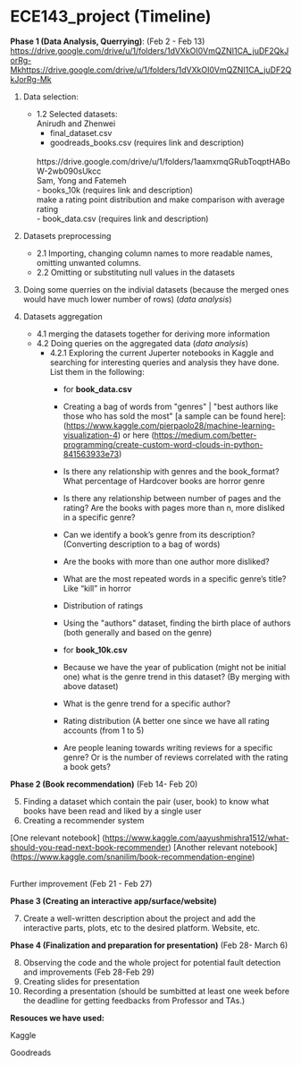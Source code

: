 # ECE143_project (Timeline)

**Phase 1 (Data Analysis, Querrying)**: (Feb 2 - Feb 13) <br>
https://drive.google.com/drive/u/1/folders/1dVXkOI0VmQZNI1CA_juDF2QkJorRg-Mkhttps://drive.google.com/drive/u/1/folders/1dVXkOI0VmQZNI1CA_juDF2QkJorRg-Mk
1. Data selection:
    - 1.2 Selected datasets:<br>
        Anirudh and Zhenwei<br>
        - final_dataset.csv <br>
        - goodreads_books.csv (requires link and description)<br>
        <br>
        https://drive.google.com/drive/u/1/folders/1aamxmqGRubToqptHABoW-2wb090sUkcc
        <br>
        Sam, Yong and Fatemeh <br>
        - books_10k  (requires link and description)<br>
        make a rating point distribution and make comparison with average rating<br>
        - book_data.csv  (requires link and description)
        <br>
       
2. Datasets preprocessing
    - 2.1 Importing, changing column names to more readable names, omitting unwanted columns.
    - 2.2 Omitting or substituting null values in the datasets
    
   
3. Doing some querries on the indivial datasets (because the merged ones would have much lower number of rows) (*data analysis*)  
     
4. Datasets aggregation
    - 4.1 merging the datasets together for deriving more information
    - 4.2 Doing queries on the aggregated data (*data analysis*)
        - 4.2.1 Exploring  the current Juperter notebooks in Kaggle and searching for interesting queries and analysis they have done. List them in the following:
            - for **book_data.csv**
            - Creating a bag of words from "genres" | "best authors like those who has sold the most" [a sample can be found here]: (https://www.kaggle.com/pierpaolo28/machine-learning-visualization-4) or here (https://medium.com/better-programming/create-custom-word-clouds-in-python-841563933e73)
            - Is there any relationship with genres and the book_format? What percentage of Hardcover books are horror genre
            - Is there any relationship between number of pages and the rating? Are the books with pages more than n, more disliked in a specific genre?
            - Can we identify a book’s genre from its description? (Converting description to a bag of words)
            - Are the books with more than one author more disliked?
            - What are the most repeated words in a specific genre’s title? Like “kill” in horror
            - Distribution of ratings
            - Using the "authors" dataset, finding the birth place of authors (both generally and based on the genre)

            - for **book_10k.csv**
            - Because we have the year of publication (might not be initial one) what is the genre trend in this dataset? (By merging with above dataset)
            - What is the genre trend for a specific author?
            - Rating distribution (A better one since we have all rating accounts (from 1 to 5)
            - Are people leaning towards writing reviews for a specific genre? Or is the number of reviews correlated with the rating a book gets?
     
     
**Phase 2 (Book recommendation)** (Feb 14- Feb 20) 

5. Finding a dataset which contain the pair (user, book) to know what books have been read and liked by a single user
6. Creating a recommender system

[One relevant notebook] (https://www.kaggle.com/aayushmishra1512/what-should-you-read-next-book-recommender)
[Another relevant notebook] (https://www.kaggle.com/snanilim/book-recommendation-engine)


<br>
Further improvement (Feb 21 - Feb 27)

**Phase 3 (Creating an interactive app/surface/website)** 

7. Create a well-written description about the project and add the interactive parts, plots, etc to the desired platform. Website, etc.



**Phase 4 (Finalization and preparation for presentation)** (Feb 28- March 6)

8. Observing the code and the whole project for potential fault detection and improvements (Feb 28-Feb 29)
9. Creating slides for presentation 
10. Recording a presentation (should be sumbitted at least one week before the deadline for getting feedbacks from Professor and TAs.) 




**Resouces we have used:**

Kaggle

Goodreads


